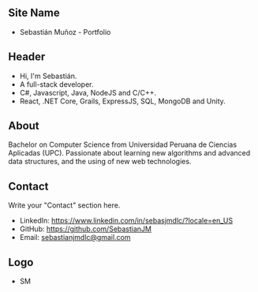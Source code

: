 ## Site Name
- Sebastián Muñoz - Portfolio

## Header
- Hi, I'm Sebastián. 
- A full-stack developer.
- C#, Javascript, Java, NodeJS and C/C++.
- React, .NET Core, Grails, ExpressJS, SQL, MongoDB and Unity.

## About
Bachelor on Computer Science from Universidad Peruana de Ciencias Aplicadas (UPC). Passionate about learning new algorithms and advanced data structures, and the using of new web technologies.

## Contact
Write your "Contact" section here.
- LinkedIn: https://www.linkedin.com/in/sebasjmdlc/?locale=en_US
- GitHub: https://github.com/SebastianJM
- Email: sebastianjmdlc@gmail.com

## Logo
- SM